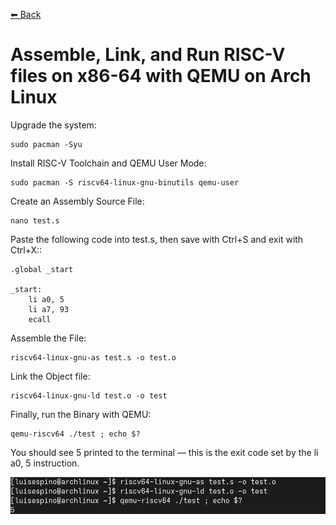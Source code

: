 [⬅ Back](../)

# Assemble, Link, and Run RISC-V files on x86-64 with QEMU on Arch Linux

Upgrade the system:

```
sudo pacman -Syu
```

Install RISC-V Toolchain and QEMU User Mode:
```
sudo pacman -S riscv64-linux-gnu-binutils qemu-user 
```

Create an Assembly Source File:

```
nano test.s
```

Paste the following code into test.s, then save with Ctrl+S and exit with Ctrl+X::

```
.global _start

_start:
    li a0, 5
    li a7, 93
    ecall

```

Assemble the File:
```
riscv64-linux-gnu-as test.s -o test.o
```

Link the Object file:
```
riscv64-linux-gnu-ld test.o -o test
```

Finally, run the Binary with QEMU:
```
qemu-riscv64 ./test ; echo $?
```

You should see 5 printed to the terminal — this is the exit code set by the li a0, 5 instruction.

![Alt text](run.png)
